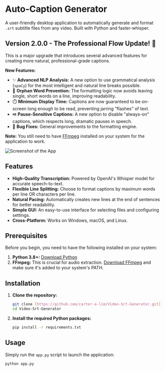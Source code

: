 # Auto-Caption Generator

A user-friendly desktop application to automatically generate and format `.srt` subtitle files from any video. Built with Python and faster-whisper.


## Version 2.0.0 - The Professional Flow Update! 🎉

This is a major upgrade that introduces several advanced features for creating more natural, professional-grade captions.

**New Features:**
- ✨ **Advanced NLP Analysis:** A new option to use grammatical analysis (`spaCy`) for the most intelligent and natural line breaks possible.
- 🧠 **Orphan Word Prevention:** The formatting logic now avoids leaving single, short words on a line, improving readability.
- ⏱️ **Minimum Display Time:** Captions are now guaranteed to be on-screen long enough to be read, preventing jarring "flashes" of text.
- ⏯️ **Pause-Sensitive Captions:** A new option to disable "always-on" captions, which respects long, dramatic pauses in speech.
- 🐛 **Bug Fixes:** General improvements to the formatting engine.


**Note:** You still need to have [FFmpeg](https://ffmpeg.org/download.html) installed on your system for the application to work.

![Screenshot of the App](https://github.com/user-attachments/assets/ca61d81e-bd27-4fe3-b6ad-f547e9cca445)

## Features

- **High-Quality Transcription:** Powered by OpenAI's Whisper model for accurate speech-to-text.
- **Flexible Line Splitting:** Choose to format captions by maximum words per line OR characters per line.
- **Natural Pacing:** Automatically creates new lines at the end of sentences for better readability.
- **Simple GUI:** An easy-to-use interface for selecting files and configuring settings.
- **Cross-Platform:** Works on Windows, macOS, and Linux.

## Prerequisites

Before you begin, you need to have the following installed on your system:

1.  **Python 3.8+:** [Download Python](https://www.python.org/downloads/)
2.  **FFmpeg:** This is crucial for audio extraction. [Download FFmpeg](https://ffmpeg.org/download.html) and make sure it's added to your system's PATH.

## Installation

1.  **Clone the repository:**
    ```bash
    git clone [https://github.com/carter-a-lim/Video-Srt-Generator.git](https://github.com/carter-a-lim/Video-Srt-Generator.git)
    cd Video-Srt-Generator
    ```

2.  **Install the required Python packages:**
    ```bash
    pip install -r requirements.txt
    ```

## Usage

Simply run the `app.py` script to launch the application:
```bash
python app.py

